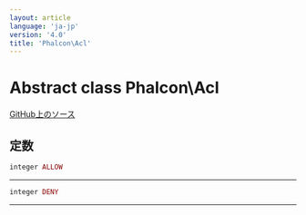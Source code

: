 ```yaml
---
layout: article
language: 'ja-jp'
version: '4.0'
title: 'Phalcon\Acl'
---
```


# Abstract class **Phalcon\Acl**

<a href="https://github.com/phalcon/cphalcon/tree/v4.0.0/phalcon/acl.zep" class="btn btn-default btn-sm">GitHub上のソース</a>

## 定数

```php
integer ALLOW
```

* * *

```php
integer DENY
```

* * *
